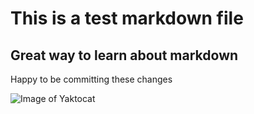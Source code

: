 # This is a test markdown file
## Great way to learn about markdown


Happy to be committing these changes

![Image of Yaktocat](https://octodex.github.com/images/yaktocat.png)
